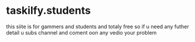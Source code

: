 # taskilfy.students
this siite is for gammers and students and totaly free so if u need any futher detail u subs channel and coment oon any vedio your  problem  

